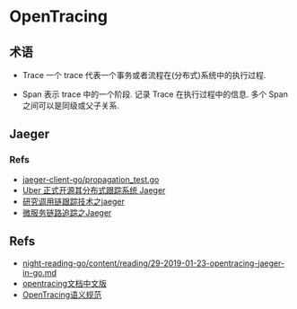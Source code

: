 # OpenTracing

## 术语
* Trace
    一个 trace 代表一个事务或者流程在(分布式)系统中的执行过程.
    
* Span
    表示 trace 中的一个阶段. 记录 Trace 在执行过程中的信息. 多个 Span 之间可以是同级或父子关系.

## Jaeger

### Refs
* [jaeger-client-go/propagation_test.go](https://github.com/jaegertracing/jaeger-client-go/blob/master/propagation_test.go)
* [Uber 正式开源其分布式跟踪系统 Jaeger](https://www.infoq.cn/article/2017/11/Uber-open-spurce-Jaeger/)
* [研究调用链跟踪技术之jaeger](https://jeremyxu2010.github.io/2018/07/%E7%A0%94%E7%A9%B6%E8%B0%83%E7%94%A8%E9%93%BE%E8%B7%9F%E8%B8%AA%E6%8A%80%E6%9C%AF%E4%B9%8Bjaeger/)
* [微服务链路追踪之Jaeger](https://juejin.im/post/5de4a13fe51d454c95390218)

## Refs
* [night-reading-go/content/reading/29-2019-01-23-opentracing-jaeger-in-go.md](https://github.com/developer-learning/night-reading-go/blob/6453712b862700284c5989083016e0900e2a0d6b/content/reading/29-2019-01-23-opentracing-jaeger-in-go.md)
* [opentracing文档中文版](https://wu-sheng.gitbooks.io/opentracing-io/content/)
* [OpenTracing语义规范](https://segmentfault.com/a/1190000008895129)
